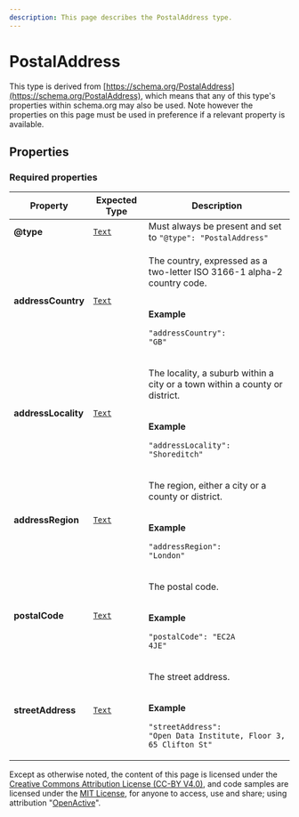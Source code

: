 ```yaml
---
description: This page describes the PostalAddress type.
---
```


# PostalAddress

This type is derived from [https://schema.org/PostalAddress](https://schema.org/PostalAddress), which means that any of this type's properties within schema.org may also be used. Note however the properties on this page must be used in preference if a relevant property is available.

## **Properties**

### **Required properties**

| Property            | Expected Type                     | Description                                                                                                                                                              |
| ------------------- | --------------------------------- | ------------------------------------------------------------------------------------------------------------------------------------------------------------------------ |
| **@type**           | [`Text`](https://schema.org/Text) | Must always be present and set to `"@type": "PostalAddress"`                                                                                                             |
| **addressCountry**  | [`Text`](https://schema.org/Text) | <p>The country, expressed as a two-letter ISO 3166-1 alpha-2 country code.</p><p><br><strong>Example</strong></p><p><code>"addressCountry": "GB"</code></p>              |
| **addressLocality** | [`Text`](https://schema.org/Text) | <p>The locality, a suburb within a city or a town within a county or district.</p><p><br><strong>Example</strong></p><p><code>"addressLocality": "Shoreditch"</code></p> |
| **addressRegion**   | [`Text`](https://schema.org/Text) | <p>The region, either a city or a county or district.</p><p><br><strong>Example</strong></p><p><code>"addressRegion": "London"</code></p>                                |
| **postalCode**      | [`Text`](https://schema.org/Text) | <p>The postal code.</p><p><br><strong>Example</strong></p><p><code>"postalCode": "EC2A 4JE"</code></p>                                                                   |
| **streetAddress**   | [`Text`](https://schema.org/Text) | <p>The street address.</p><p><br><strong>Example</strong></p><p><code>"streetAddress": "Open Data Institute, Floor 3, 65 Clifton St"</code></p>                          |

Except as otherwise noted, the content of this page is licensed under the [Creative Commons Attribution License (CC-BY V4.0)](https://creativecommons.org/licenses/by/4.0/), and code samples are licensed under the [MIT License](https://opensource.org/licenses/MIT), for anyone to access, use and share; using attribution "[OpenActive](https://www.openactive.io/)".
